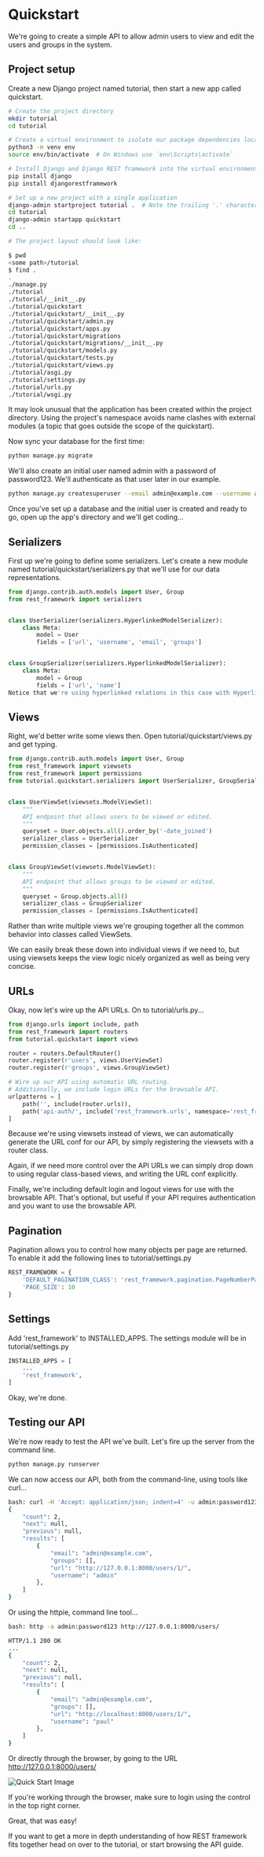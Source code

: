 # Quickstart

We're going to create a simple API to allow admin users to view and edit the
users and groups in the system.

## Project setup

Create a new Django project named tutorial, then start a new app called
quickstart.

```sh
# Create the project directory
mkdir tutorial
cd tutorial
```

```sh
# Create a virtual environment to isolate our package dependencies locally
python3 -m venv env
source env/bin/activate  # On Windows use `env\Scripts\activate`
```

```sh
# Install Django and Django REST framework into the virtual environment
pip install django
pip install djangorestframework
```

```sh
# Set up a new project with a single application
django-admin startproject tutorial .  # Note the trailing '.' character
cd tutorial
django-admin startapp quickstart
cd ..
```

```sh
# The project layout should look like:

$ pwd
<some path>/tutorial
$ find .
.
./manage.py
./tutorial
./tutorial/__init__.py
./tutorial/quickstart
./tutorial/quickstart/__init__.py
./tutorial/quickstart/admin.py
./tutorial/quickstart/apps.py
./tutorial/quickstart/migrations
./tutorial/quickstart/migrations/__init__.py
./tutorial/quickstart/models.py
./tutorial/quickstart/tests.py
./tutorial/quickstart/views.py
./tutorial/asgi.py
./tutorial/settings.py
./tutorial/urls.py
./tutorial/wsgi.py
```

It may look unusual that the application has been created within the project
directory. Using the project's namespace avoids name clashes with external
modules (a topic that goes outside the scope of the quickstart).

Now sync your database for the first time:

```sh
python manage.py migrate
```

We'll also create an initial user named admin with a password of password123.
We'll authenticate as that user later in our example.

```sh
python manage.py createsuperuser --email admin@example.com --username admin
```

Once you've set up a database and the initial user is created and ready to go,
open up the app's directory and we'll get coding...

## Serializers

First up we're going to define some serializers. Let's create a new module named
tutorial/quickstart/serializers.py that we'll use for our data representations.

```py
from django.contrib.auth.models import User, Group
from rest_framework import serializers


class UserSerializer(serializers.HyperlinkedModelSerializer):
    class Meta:
        model = User
        fields = ['url', 'username', 'email', 'groups']


class GroupSerializer(serializers.HyperlinkedModelSerializer):
    class Meta:
        model = Group
        fields = ['url', 'name']
Notice that we're using hyperlinked relations in this case with HyperlinkedModelSerializer. You can also use primary key and various other relationships, but hyperlinking is good RESTful design.
```

## Views

Right, we'd better write some views then. Open tutorial/quickstart/views.py and
get typing.

```py
from django.contrib.auth.models import User, Group
from rest_framework import viewsets
from rest_framework import permissions
from tutorial.quickstart.serializers import UserSerializer, GroupSerializer


class UserViewSet(viewsets.ModelViewSet):
    """
    API endpoint that allows users to be viewed or edited.
    """
    queryset = User.objects.all().order_by('-date_joined')
    serializer_class = UserSerializer
    permission_classes = [permissions.IsAuthenticated]


class GroupViewSet(viewsets.ModelViewSet):
    """
    API endpoint that allows groups to be viewed or edited.
    """
    queryset = Group.objects.all()
    serializer_class = GroupSerializer
    permission_classes = [permissions.IsAuthenticated]
```

Rather than write multiple views we're grouping together all the common behavior
into classes called ViewSets.

We can easily break these down into individual views if we need to, but using
viewsets keeps the view logic nicely organized as well as being very concise.

## URLs

Okay, now let's wire up the API URLs. On to tutorial/urls.py...

```py
from django.urls import include, path
from rest_framework import routers
from tutorial.quickstart import views

router = routers.DefaultRouter()
router.register(r'users', views.UserViewSet)
router.register(r'groups', views.GroupViewSet)

# Wire up our API using automatic URL routing.
# Additionally, we include login URLs for the browsable API.
urlpatterns = [
    path('', include(router.urls)),
    path('api-auth/', include('rest_framework.urls', namespace='rest_framework'))
]
```

Because we're using viewsets instead of views, we can automatically generate the
URL conf for our API, by simply registering the viewsets with a router class.

Again, if we need more control over the API URLs we can simply drop down to
using regular class-based views, and writing the URL conf explicitly.

Finally, we're including default login and logout views for use with the
browsable API. That's optional, but useful if your API requires authentication
and you want to use the browsable API.

## Pagination

Pagination allows you to control how many objects per page are returned. To
enable it add the following lines to tutorial/settings.py

```py
REST_FRAMEWORK = {
    'DEFAULT_PAGINATION_CLASS': 'rest_framework.pagination.PageNumberPagination',
    'PAGE_SIZE': 10
}
```

## Settings

Add 'rest_framework' to INSTALLED_APPS. The settings module will be in
tutorial/settings.py

```py
INSTALLED_APPS = [
    ...
    'rest_framework',
]
```

Okay, we're done.

## Testing our API

We're now ready to test the API we've built. Let's fire up the server from the
command line.

```py
python manage.py runserver
```

We can now access our API, both from the command-line, using tools like curl...

```sh
bash: curl -H 'Accept: application/json; indent=4' -u admin:password123 http://127.0.0.1:8000/users/
{
    "count": 2,
    "next": null,
    "previous": null,
    "results": [
        {
            "email": "admin@example.com",
            "groups": [],
            "url": "http://127.0.0.1:8000/users/1/",
            "username": "admin"
        },
    ]
}
```

Or using the httpie, command line tool...

```sh
bash: http -a admin:password123 http://127.0.0.1:8000/users/

HTTP/1.1 200 OK
...
{
    "count": 2,
    "next": null,
    "previous": null,
    "results": [
        {
            "email": "admin@example.com",
            "groups": [],
            "url": "http://localhost:8000/users/1/",
            "username": "paul"
        },
    ]
}
```

Or directly through the browser, by going to the URL
<http://127.0.0.1:8000/users/>

![Quick Start Image](./quickstart.png)

If you're working through the browser, make sure to login using the control in
the top right corner.

Great, that was easy!

If you want to get a more in depth understanding of how REST framework fits
together head on over to the tutorial, or start browsing the API guide.
